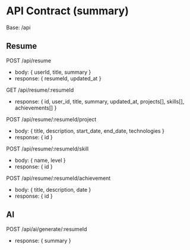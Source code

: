 
# API Contract (summary)

Base: /api

## Resume
POST /api/resume
- body: { userId, title, summary }
- response: { resumeId, updated_at }

GET /api/resume/:resumeId
- response: { id, user_id, title, summary, updated_at, projects[], skills[], achievements[] }

POST /api/resume/:resumeId/project
- body: { title, description, start_date, end_date, technologies }
- response: { id }

POST /api/resume/:resumeId/skill
- body: { name, level }
- response: { id }

POST /api/resume/:resumeId/achievement
- body: { title, description, date }
- response: { id }

## AI
POST /api/ai/generate/:resumeId
- response: { summary }
